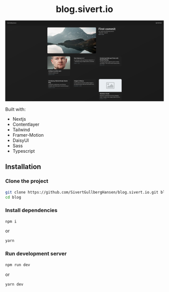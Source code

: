 <div align=center>
<h1>blog.sivert.io</h1>
<img src='docs/screenshot.png' />
</div>

Built with:
- Nextjs
- Contentlayer
- Tailwind
- Framer-Motion
- DaisyUI
- Sass
- Typescript

## Installation

### Clone the project
```sh
git clone https://github.com/SivertGullbergHansen/blog.sivert.io.git blog
cd blog
```

### Install dependencies
```sh
npm i
```
or
```sh
yarn
```

### Run development server
```sh
npm run dev
```
or
```sh
yarn dev
```
